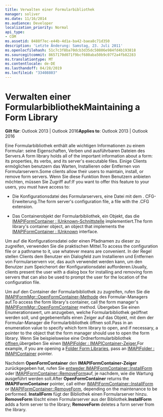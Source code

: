 ```yaml
---
title: Verwalten einer Formularbibliothek
manager: soliver
ms.date: 11/16/2014
ms.audience: Developer
localization_priority: Normal
api_type:
- COM
ms.assetid: 8488f7ec-e44b-4d1a-ba42-baea8c71d350
description: 'Letzte Änderung: Samstag, 23. Juli 2011'
ms.openlocfilehash: 51c7c3f8ba70dcb3d35dc50806e984fd4b193818
ms.sourcegitcommit: 8657170d071f9bcf680aba50b9c07f2a4fb82283
ms.translationtype: MT
ms.contentlocale: de-DE
ms.lasthandoff: 04/28/2019
ms.locfileid: "33408803"
---
```

# <a name="maintaining-a-form-library"></a><span data-ttu-id="63b2f-103">Verwalten einer Formularbibliothek</span><span class="sxs-lookup"><span data-stu-id="63b2f-103">Maintaining a Form Library</span></span>

  
  
<span data-ttu-id="63b2f-104">**Gilt für**: Outlook 2013 | Outlook 2016</span><span class="sxs-lookup"><span data-stu-id="63b2f-104">**Applies to**: Outlook 2013 | Outlook 2016</span></span> 
  
<span data-ttu-id="63b2f-105">Eine Formularbibliothek enthält alle wichtigen Informationen zu einem Formular: seine Eigenschaften, Verben und ausführbaren Dateien des Servers.</span><span class="sxs-lookup"><span data-stu-id="63b2f-105">A form library holds all of the important information about a form: its properties, its verbs, and its server's executable files.</span></span> <span data-ttu-id="63b2f-106">Einige Clients ermöglichen benutzern das Warten, Installieren oder Entfernen von Formularservern.</span><span class="sxs-lookup"><span data-stu-id="63b2f-106">Some clients allow their users to maintain, install, or remove form servers.</span></span> <span data-ttu-id="63b2f-107">Wenn Sie diese Funktion Ihren Benutzern anbieten möchten, müssen Sie Zugriff auf:</span><span class="sxs-lookup"><span data-stu-id="63b2f-107">If you want to offer this feature to your users, you must have access to:</span></span>
  
- <span data-ttu-id="63b2f-108">Die Konfigurationsdatei des Formularservers, eine Datei mit dem . CFG-Erweiterung.</span><span class="sxs-lookup"><span data-stu-id="63b2f-108">The form server's configuration file, a file with the .CFG extension.</span></span>
    
- <span data-ttu-id="63b2f-109">Das Containerobjekt der Formularbibliothek, ein Objekt, das die [IMAPIFormContainer : IUnknown-Schnittstelle](imapiformcontaineriunknown.md) implementiert.</span><span class="sxs-lookup"><span data-stu-id="63b2f-109">The form library's container object, an object that implements the [IMAPIFormContainer : IUnknown](imapiformcontaineriunknown.md) interface.</span></span> 
    
<span data-ttu-id="63b2f-110">Um auf die Konfigurationsdatei oder einen Pfadnamen zu dieser zu zugreifen, verwenden Sie die praktischen Mittel.</span><span class="sxs-lookup"><span data-stu-id="63b2f-110">To access the configuration file or a pathname to it, use whatever means are convenient.</span></span> <span data-ttu-id="63b2f-111">In der Regel stellen Clients dem Benutzer ein Dialogfeld zum Installieren und Entfernen von Formularservern vor, das auch verwendet werden kann, um den Benutzer zum Speicherort der Konfigurationsdatei aufforderen.</span><span class="sxs-lookup"><span data-stu-id="63b2f-111">Usually, clients present the user with a dialog box for installing and removing form servers that can also be used to prompt the user for the location of the configuration file.</span></span>
  
<span data-ttu-id="63b2f-112">Um auf den Container der Formularbibliothek zu zugreifen, rufen Sie die [IMAPIFormMgr::OpenFormContainer-Methode](imapiformmgr-openformcontainer.md) des Formular-Managers auf.</span><span class="sxs-lookup"><span data-stu-id="63b2f-112">To access the form library's container, call the form manager's [IMAPIFormMgr::OpenFormContainer](imapiformmgr-openformcontainer.md) method.</span></span> <span data-ttu-id="63b2f-113">Übergeben Sie einen Enumerationswert, um anzugeben, welche Formularbibliothek geöffnet werden soll, und gegebenenfalls einen Zeiger auf das Objekt, mit dem der Formular-Manager die Formularbibliothek öffnen soll.</span><span class="sxs-lookup"><span data-stu-id="63b2f-113">Pass in an enumeration value to specify which form library to open, and if necessary, a pointer to the object that the form manager should use to open the form library.</span></span> <span data-ttu-id="63b2f-114">Wenn Sie beispielsweise eine Ordnerformularbibliothek [öffnen,](folder-form-libraries.md)übergeben Sie einen [IMAPIFolder : IMAPIContainer-Zeiger.](imapifolderimapicontainer.md)</span><span class="sxs-lookup"><span data-stu-id="63b2f-114">For example, if you are opening a [Folder Form Libraries](folder-form-libraries.md), pass an [IMAPIFolder : IMAPIContainer](imapifolderimapicontainer.md) pointer.</span></span> 
  
<span data-ttu-id="63b2f-115">Nachdem **OpenFormContainer** den **IMAPIFormContainer-Zeiger** zurückgegeben hat, rufen Sie [entweder IMAPIFormContainer::InstallForm](imapiformcontainer-installform.md) oder [IMAPIFormContainer::RemoveForm](imapiformcontainer-removeform.md)auf, je nachdem, wie die Wartung ausgeführt werden soll.</span><span class="sxs-lookup"><span data-stu-id="63b2f-115">After **OpenFormContainer** returns the **IMAPIFormContainer** pointer, call either [IMAPIFormContainer::InstallForm](imapiformcontainer-installform.md) or [IMAPIFormContainer::RemoveForm](imapiformcontainer-removeform.md), depending on the maintenance to be performed.</span></span> <span data-ttu-id="63b2f-116">**InstallForm** fügt der Bibliothek einen Formularserver hinzu. **RemoveForm** löscht einen Formularserver aus der Bibliothek.</span><span class="sxs-lookup"><span data-stu-id="63b2f-116">**InstallForm** adds a form server to the library; **RemoveForm** deletes a form server from the library.</span></span> 
  

